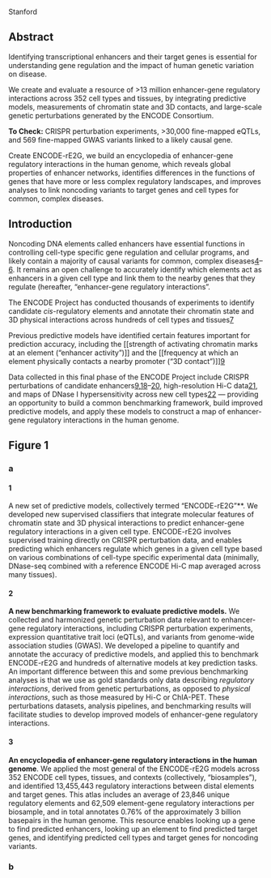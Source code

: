 Stanford

## Abstract 

Identifying transcriptional enhancers and their target genes is essential for understanding gene regulation and the impact of human genetic variation on disease. 

We create and evaluate a resource of >13 million enhancer-gene regulatory interactions across 352 cell types and tissues, by integrating predictive models, measurements of chromatin state and 3D contacts, and large-scale genetic perturbations generated by the ENCODE Consortium.

**To Check:** CRISPR perturbation experiments, >30,000 fine-mapped eQTLs, and 569 fine-mapped GWAS variants linked to a likely causal gene.

Create ENCODE-rE2G, we build an encyclopedia of enhancer-gene regulatory interactions in the human genome, which reveals global properties of enhancer networks, identifies differences in the functions of genes that have more or less complex regulatory landscapes, and improves analyses to link noncoding variants to target genes and cell types for common, complex diseases.


## Introduction 
Noncoding DNA elements called enhancers have essential functions in controlling cell-type specific gene regulation and cellular programs, and likely contain a majority of causal variants for common, complex diseases[4](https://www.biorxiv.org/content/10.1101/2023.11.09.563812v1.full#ref-4)–[6](https://www.biorxiv.org/content/10.1101/2023.11.09.563812v1.full#ref-6). It remains an open challenge to accurately identify which elements act as enhancers in a given cell type and link them to the nearby genes that they regulate (hereafter, “enhancer-gene regulatory interactions”.

The ENCODE Project has conducted thousands of experiments to identify candidate _cis_-regulatory elements and annotate their chromatin state and 3D physical interactions across hundreds of cell types and tissues[7](https://www.biorxiv.org/content/10.1101/2023.11.09.563812v1.full#ref-7)


Previous predictive models have identified certain features important for prediction accuracy, including the [[strength of activating chromatin marks at an element (“enhancer activity”)]] and the [[frequency at which an element physically contacts a nearby promoter (“3D contact”)]][9](https://www.biorxiv.org/content/10.1101/2023.11.09.563812v1.full#ref-9)

Data collected in this final phase of the ENCODE Project include CRISPR perturbations of candidate enhancers[9](https://www.biorxiv.org/content/10.1101/2023.11.09.563812v1.full#ref-9),[18](https://www.biorxiv.org/content/10.1101/2023.11.09.563812v1.full#ref-18)–[20](https://www.biorxiv.org/content/10.1101/2023.11.09.563812v1.full#ref-20), high-resolution Hi-C data[21](https://www.biorxiv.org/content/10.1101/2023.11.09.563812v1.full#ref-21), and maps of DNase I hypersensitivity across new cell types[22](https://www.biorxiv.org/content/10.1101/2023.11.09.563812v1.full#ref-22) — providing an opportunity to build a common benchmarking framework, build improved predictive models, and apply these models to construct a map of enhancer-gene regulatory interactions in the human genome.


## Figure 1

### a
#### 1
A new set of predictive models, collectively termed “ENCODE-rE2G”**. We developed new supervised classifiers that integrate molecular features of chromatin state and 3D physical interactions to predict enhancer-gene regulatory interactions in a given cell type. ENCODE-rE2G involves supervised training directly on CRISPR perturbation data, and enables predicting which enhancers regulate which genes in a given cell type based on various combinations of cell-type specific experimental data (minimally, DNase-seq combined with a reference ENCODE Hi-C map averaged across many tissues).

#### 2
**A new benchmarking framework to evaluate predictive models.** We collected and harmonized genetic perturbation data relevant to enhancer-gene regulatory interactions, including CRISPR perturbation experiments, expression quantitative trait loci (eQTLs), and variants from genome-wide association studies (GWAS). We developed a pipeline to quantify and annotate the accuracy of predictive models, and applied this to benchmark ENCODE-rE2G and hundreds of alternative models at key prediction tasks. An important difference between this and some previous benchmarking analyses is that we use as gold standards only data describing _regulatory interactions_, derived from genetic perturbations, as opposed to _physical interactions_, such as those measured by Hi-C or ChIA-PET. These perturbations datasets, analysis pipelines, and benchmarking results will facilitate studies to develop improved models of enhancer-gene regulatory interactions.

#### 3
**An encyclopedia of enhancer-gene regulatory interactions in the human genome**. We applied the most general of the ENCODE-rE2G models across 352 ENCODE cell types, tissues, and contexts (collectively, “biosamples”), and identified 13,455,443 regulatory interactions between distal elements and target genes. This atlas includes an average of 23,846 unique regulatory elements and 62,509 element-gene regulatory interactions per biosample, and in total annotates 0.76% of the approximately 3 billion basepairs in the human genome. This resource enables looking up a gene to find predicted enhancers, looking up an element to find predicted target genes, and identifying predicted cell types and target genes for noncoding variants.

### b 
